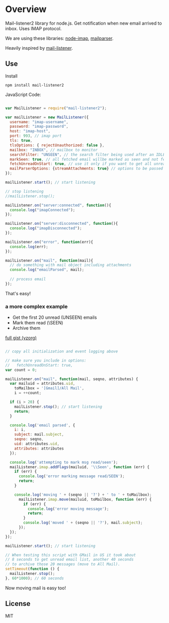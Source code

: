 # Overview

Mail-listener2 library for node.js. Get notification when new email arrived to inbox. Uses IMAP protocol.

We are using these libraries: [node-imap](https://github.com/mscdex/node-imap), [mailparser](https://github.com/andris9/mailparser).

Heavily inspired by [mail-listener](https://github.com/circuithub/mail-listener).

## Use

Install

`npm install mail-listener2`


JavaScript Code:

```javascript

var MailListener = require("mail-listener2");

var mailListener = new MailListener({
  username: "imap-username",
  password: "imap-password",
  host: "imap-host",
  port: 993, // imap port
  tls: true,
  tlsOptions: { rejectUnauthorized: false },
  mailbox: "INBOX", // mailbox to monitor
  searchFilter: "UNSEEN", // the search filter being used after an IDLE notification has been retrieved
  markSeen: true, // all fetched email willbe marked as seen and not fetched next time
  fetchUnreadOnStart: true, // use it only if you want to get all unread email on lib start. Default is `false`,
  mailParserOptions: {streamAttachments: true} // options to be passed to mailParser lib.
});

mailListener.start(); // start listening

// stop listening
//mailListener.stop();

mailListener.on("server:connected", function(){
  console.log("imapConnected");
});

mailListener.on("server:disconnected", function(){
  console.log("imapDisconnected");
});

mailListener.on("error", function(err){
  console.log(err);
});

mailListener.on("mail", function(mail){
  // do something with mail object including attachments
  console.log("emailParsed", mail);
  
  // process email
});


```
That's easy!


### a more complex example

 * Get the first 20 unread (UNSEEN) emails
 * Mark them read (\SEEN)
 * Archive them

[full gist (yzorg)](https://gist.github.com/yzorg/11307678)

``` javascript

// copy all initialization and event logging above

// make sure you include in options:  
//   fetchUnreadOnStart: true,
var count = 0;

mailListener.on("mail", function(mail, seqno, attributes) {
  var mailuid = attributes.uid,
    toMailbox = '[Gmail]/All Mail',
    i = ++count;

  if (i > 20) {
    mailListener.stop(); // start listening
    return;
  }

  console.log('email parsed', { 
    i: i, 
    subject: mail.subject, 
    seqno: seqno, 
    uid: attributes.uid,
    attributes: attributes 
  });

  console.log('attempting to mark msg read/seen');
  mailListener.imap.addFlags(mailuid, '\\Seen', function (err) {
    if (err) {
      console.log('error marking message read/SEEN');
      return;
    }

    console.log('moving ' + (seqno || '?') + ' to ' + toMailbox);
      mailListener.imap.move(mailuid, toMailbox, function (err) {
        if (err) {
          console.log('error moving message');
          return;
        }
        console.log('moved ' + (seqno || '?'), mail.subject);
      });
  });
});

mailListener.start(); // start listening

// When testing this script with GMail in US it took about 
// 8 seconds to get unread email list, another 40 seconds 
// to archive those 20 messages (move to All Mail).
setTimeout(function () {
  mailListener.stop();
}, 60*1000); // 60 seconds


```

Now moving mail is easy too!

## License

MIT
